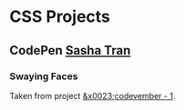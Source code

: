 # CSS Projects
## CodePen [Sasha Tran](https://blog.prototypr.io/how-i-started-drawing-css-images-3fd878675c89#.aa6bq2aez)
### Swaying Faces
Taken from project [&x0023;codevember - 1](http://codepen.io/sashatran/pen/WGVGVx).

